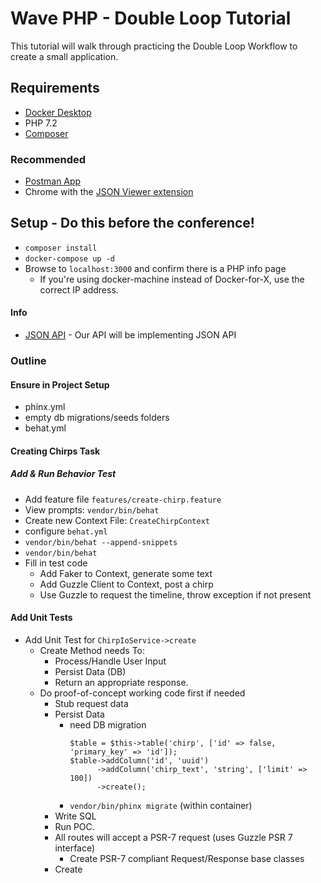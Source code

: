 # Wave PHP - Double Loop Tutorial 
This tutorial will walk through practicing the Double Loop Workflow to create a small application.

## Requirements
- [Docker Desktop](https://www.docker.com/products/docker-desktop) 
- PHP 7.2
- [Composer](https://getcomposer.org/download/)

### Recommended
- [Postman App](https://www.getpostman.com/)
- Chrome with the [JSON Viewer extension](https://chrome.google.com/webstore/detail/json-viewer/gbmdgpbipfallnflgajpaliibnhdgobh)

## Setup - Do this before the conference!
- `composer install` 
- `docker-compose up -d`
- Browse to `localhost:3000` and confirm there is a PHP info page
  - If you're using docker-machine instead of Docker-for-X, use the correct IP address.
  
#### Info
- [JSON API](http://jsonapi.org/) - Our API will be implementing JSON API

### Outline

#### Ensure in Project Setup
- phinx.yml
- empty db migrations/seeds folders
- behat.yml  

#### Creating Chirps Task

##### Add & Run Behavior Test
- Add feature file `features/create-chirp.feature`
- View prompts: `vendor/bin/behat`
- Create new Context File: `CreateChirpContext`
- configure `behat.yml`
- `vendor/bin/behat --append-snippets`
- `vendor/bin/behat`
- Fill in test code
    - Add Faker to Context, generate some text
    - Add Guzzle Client to Context, post a chirp
    - Use Guzzle to request the timeline, throw exception if not present
    
#### Add Unit Tests
- Add Unit Test for `ChirpIoService->create`
    - Create Method needs To:
        - Process/Handle User Input 
        - Persist Data (DB)
        - Return an appropriate response.
    - Do proof-of-concept working code first if needed
        - Stub request data
        - Persist Data 
            - need DB migration
                ```
                $table = $this->table('chirp', ['id' => false, 'primary_key' => 'id']);
                $table->addColumn('id', 'uuid')
                      ->addColumn('chirp_text', 'string', ['limit' => 100])
                      ->create();
                ```
            - `vendor/bin/phinx migrate` (within container)
        - Write SQL
        - Run POC.
        - All routes will accept a PSR-7 request (uses Guzzle PSR 7 interface)
            - Create PSR-7 compliant Request/Response base classes
        - Create 